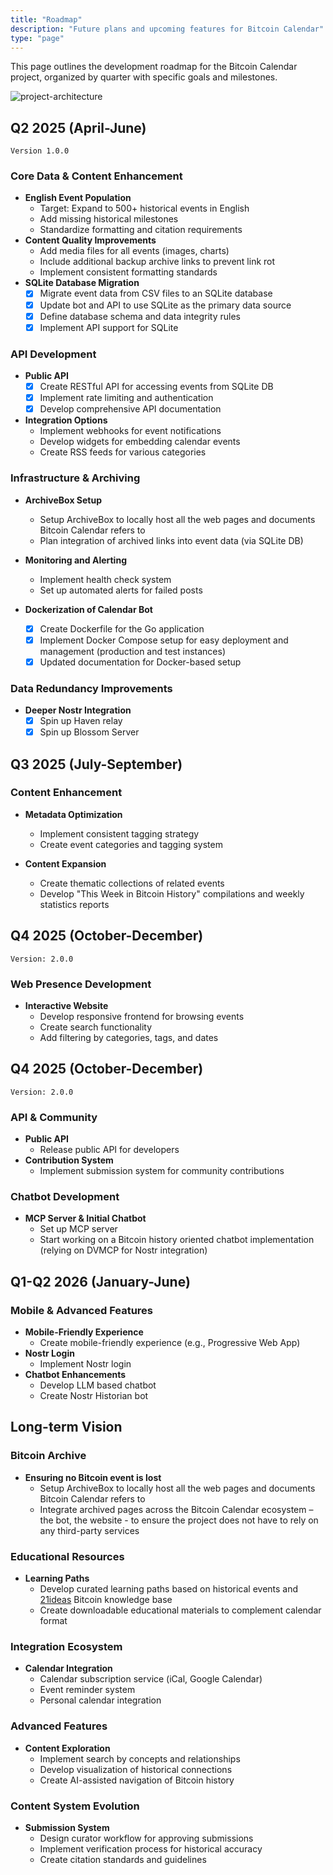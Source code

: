 ```yaml
---
title: "Roadmap"
description: "Future plans and upcoming features for Bitcoin Calendar"
type: "page"
---
```


This page outlines the development roadmap for the Bitcoin Calendar project, organized by quarter with specific goals and milestones.

![project-architecture](https://haven.bitcoin-calendar.org/3feca195e808558617e7d3a6dbaf4f42b0ded77dc1ead229feb3fb097d79e049.webp)

## Q2 2025 (April-June)

`Version 1.0.0`

### Core Data & Content Enhancement
- **English Event Population**
  - Target: Expand to 500+ historical events in English
  - Add missing historical milestones
  - Standardize formatting and citation requirements
- **Content Quality Improvements**
  - Add media files for all events (images, charts)
  - Include additional backup archive links to prevent link rot
  - Implement consistent formatting standards
- **SQLite Database Migration**
  - [x] Migrate event data from CSV files to an SQLite database
  - [x] Update bot and API to use SQLite as the primary data source
  - [x] Define database schema and data integrity rules
  - [x] Implement API support for SQLite

### API Development
- **Public API**
  - [x] Create RESTful API for accessing events from SQLite DB
  - [x] Implement rate limiting and authentication
  - [x] Develop comprehensive API documentation
- **Integration Options**
  - Implement webhooks for event notifications
  - Develop widgets for embedding calendar events
  - Create RSS feeds for various categories

### Infrastructure & Archiving
- **ArchiveBox Setup**
  - Setup ArchiveBox to locally host all the web pages and documents Bitcoin Calendar refers to
  - Plan integration of archived links into event data (via SQLite DB)
- **Monitoring and Alerting**
  - Implement health check system
  - Set up automated alerts for failed posts

- **Dockerization of Calendar Bot**
  - [x] Create Dockerfile for the Go application
  - [x] Implement Docker Compose setup for easy deployment and management (production and test instances)
  - [x] Updated documentation for Docker-based setup

### Data Redundancy Improvements
- **Deeper Nostr Integration**
  - [x] Spin up Haven relay
  - [x] Spin up Blossom Server

## Q3 2025 (July-September)

### Content Enhancement
- **Metadata Optimization**
  - Implement consistent tagging strategy
  - Create event categories and tagging system

- **Content Expansion**
  - Create thematic collections of related events
  - Develop "This Week in Bitcoin History" compilations and weekly statistics reports

## Q4 2025 (October-December)
`Version: 2.0.0`

### Web Presence Development
- **Interactive Website**
  - Develop responsive frontend for browsing events
  - Create search functionality
  - Add filtering by categories, tags, and dates

## Q4 2025 (October-December)

`Version: 2.0.0`

### API & Community
- **Public API**
  - Release public API for developers
- **Contribution System**
  - Implement submission system for community contributions

### Chatbot Development
- **MCP Server & Initial Chatbot**
  - Set up MCP server
  - Start working on a Bitcoin history oriented chatbot implementation (relying on DVMCP for Nostr integration)

## Q1-Q2 2026 (January-June)

### Mobile & Advanced Features
- **Mobile-Friendly Experience**
  - Create mobile-friendly experience (e.g., Progressive Web App)
- **Nostr Login**
  - Implement Nostr login
- **Chatbot Enhancements**
  - Develop LLM based chatbot
  - Create Nostr Historian bot

## Long-term Vision

### Bitcoin Archive
- **Ensuring no Bitcoin event is lost**
  - Setup ArchiveBox to locally host all the web pages and documents Bitcoin Calendar refers to
  - Integrate archived pages across the Bitcoin Calendar ecosystem – the bot, the website - to ensure the project does not have to rely on any third-party services 

### Educational Resources
- **Learning Paths**
  - Develop curated learning paths based on historical events and [21ideas](https://21ideas.org/en/) Bitcoin knowledge base
  - Create downloadable educational materials to complement calendar format

### Integration Ecosystem
- **Calendar Integration**
  - Calendar subscription service (iCal, Google Calendar)
  - Event reminder system
  - Personal calendar integration

### Advanced Features
- **Content Exploration**
  - Implement search by concepts and relationships
  - Develop visualization of historical connections
  - Create AI-assisted navigation of Bitcoin history

### Content System Evolution
- **Submission System**
  - Design curator workflow for approving submissions
  - Implement verification process for historical accuracy
  - Create citation standards and guidelines